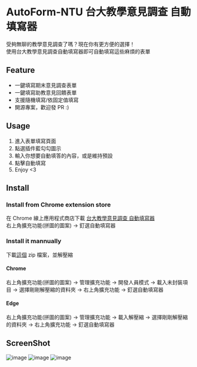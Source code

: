 # AutoForm-NTU 台大教學意見調查 自動填寫器

受夠無聊的教學意見調查了嗎？現在你有更方便的選擇！  
使用台大教學意見調查自動填寫器即可自動填寫這些麻煩的表單

## Feature
- 一鍵填寫期末意見調查表單
- 一鍵填寫助教意見回饋表單
- 支援隨機填寫/依固定值填寫
- 開源專案，歡迎發 PR :)

## Usage
1. 進入表單填寫頁面
2. 點選插件藍勾勾圖示
3. 輸入你想要自動填答的內容，或是維持預設
4. 點擊自動填寫
5. Enjoy <3

## Install
### Install from Chrome extension store
在 Chrome 線上應用程式商店下載 [台大教學意見調查 自動填寫器](https://chromewebstore.google.com/detail/%E5%8F%B0%E5%A4%A7%E6%95%99%E5%AD%B8%E6%84%8F%E8%A6%8B%E8%AA%BF%E6%9F%A5-%E8%87%AA%E5%8B%95%E5%A1%AB%E5%AF%AB%E5%99%A8/anhdebjnohcgblachghaffjlcdgjdjbj?hl=zh-TW&authuser=0)  
右上角擴充功能(拼圖的圖案) -> 釘選自動填寫器

### Install it mannually
下載[這個](https://github.com/FlyDragonW/AutoForm-NTU/releases/download/Release/AutoForm-NTU.zip) zip 檔案，並解壓縮

#### Chrome
右上角擴充功能(拼圖的圖案) -> 管理擴充功能 -> 開發人員模式 -> 載入未封裝項目 -> 選擇剛剛解壓縮的資料夾 -> 右上角擴充功能 -> 釘選自動填寫器
#### Edge
右上角擴充功能(拼圖的圖案) -> 管理擴充功能 -> 載入解壓縮 -> 選擇剛剛解壓縮的資料夾 -> 右上角擴充功能 -> 釘選自動填寫器

## ScreenShot
![image](https://github.com/user-attachments/assets/a1ce9f2b-8713-43c6-bb23-10695b4c8236)
![image](https://github.com/user-attachments/assets/6354b928-ac7b-4eae-bf5c-de4e7cca1a65)
![image](https://github.com/user-attachments/assets/567713d1-1167-4cda-b7aa-90b852fd2ee1)

